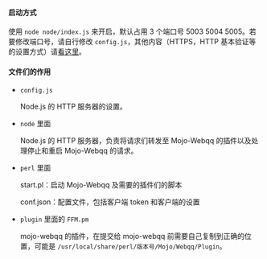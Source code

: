 #### 启动方式
使用 `node node/index.js` 来开启，默认占用 3 个端口号 5003 5004 5005。若要修改端口号，请自行修改 `config.js`，其他内容（HTTPS，HTTP 基本验证等的设置方式）请[看这里](https://github.com/RikkaW/FCM-for-Mojo/wiki/%E9%85%8D%E7%BD%AE%E6%96%87%E4%BB%B6%E8%A7%A3%E9%87%8A)。

#### 文件们的作用
* `config.js`

  Node.js 的 HTTP 服务器的设置。

* `node` 里面

  Node.js 的 HTTP 服务器，负责将请求们转发至 Mojo-Webqq 的插件以及处理停止和重启 Mojo-Webqq 的请求。
  
* `perl` 里面
  
  start.pl：启动 Mojo-Webqq 及需要的插件们的脚本
  
  conf.json：配置文件，包括客户端 token 和客户端的设置
  
* `plugin` 里面的 `FFM.pm`

  mojo-webqq 的插件，在提交给 mojo-webqq 前需要自己复制到正确的位置，可能是 `/usr/local/share/perl/版本号/Mojo/Webqq/Plugin`。
